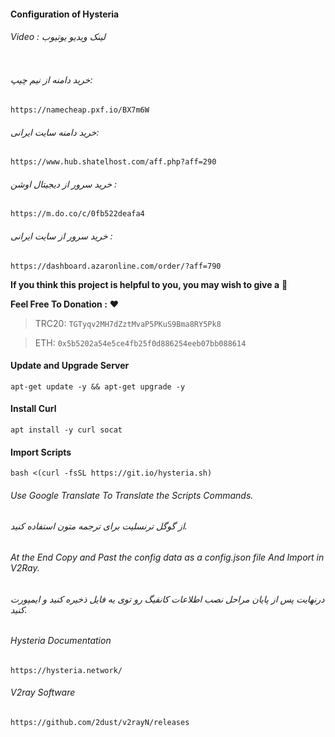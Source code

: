 #### Configuration of Hysteria

###### Video : لینک ویدیو یوتیوب
```

```

###### خرید دامنه از نیم چیپ: 
```
https://namecheap.pxf.io/BX7m6W
```
###### خرید دامنه سایت ایرانی: 
```
https://www.hub.shatelhost.com/aff.php?aff=290
```
###### خرید سرور از دیجیتال اوشن : 
```
https://m.do.co/c/0fb522deafa4
```
###### خرید سرور از سایت ایرانی : 
```
https://dashboard.azaronline.com/order/?aff=790
```

**If you think this project is helpful to you, you may wish to give a** 🌟

**Feel Free To Donation :** ❤️

>TRC20: ```TGTyqv2MH7dZztMvaP5PKuS9Bma8RY5Pk8```

>ETH: ```0x5b5202a54e5ce4fb25f0d886254eeb07bb088614```


#### Update and Upgrade Server 
```
apt-get update -y && apt-get upgrade -y
```
#### Install Curl
```
apt install -y curl socat
```

#### Import Scripts
```
bash <(curl -fsSL https://git.io/hysteria.sh)
```
###### Use Google Translate To Translate the Scripts Commands.
###### از گوگل ترنسلیت برای ترجمه متون استفاده کنید.
###### At the End Copy and Past the config data as a config.json file And Import in V2Ray.
###### درنهایت پس از پایان مراحل نصب اطلاعات کانفیگ رو توی یه فایل ذخیره کنید و ایمپورت کنید.

###### Hysteria Documentation
```
https://hysteria.network/
```

###### V2ray Software
```
https://github.com/2dust/v2rayN/releases
```

